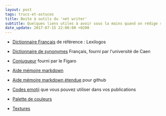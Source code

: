 ```yaml
---
layout: post
tags: trucs-et-astuces
title: Boite à outils du 'net writer'
subtitle: Quelques liens utiles à avoir sous la mains quand on rédige sur le net.
date_update: 2017-07-15 22:00:00 +0200
---
```


* [Dictionnaire Français](http://www.lexilogos.com/francais_langue_dictionnaires.htm) de référence : Lexilogos

* [Dictionnaire de synonymes](http://www.crisco.unicaen.fr/des/) Français, fourni par l'université de Caen

* [Conjugueur](http://leconjugueur.lefigaro.fr/) fourni par le Figaro

* [Aide mémoire markdown](http://assemble.io/docs/Cheatsheet-Markdown.html)

* [Aide mémoire markdown étendue](https://guides.github.com/features/mastering-markdown/) pour github

* [Codes emotji](https://www.webpagefx.com/tools/emoji-cheat-sheet/) que vous pouvez utiliser dans vos publications

* [Palette de couleurs](http://clrs.cc/)

* [Textures](https://www.toptal.com/designers/subtlepatterns/page/6/)
